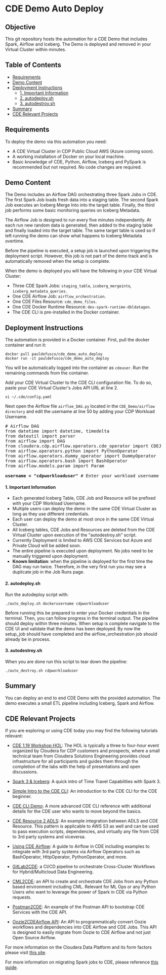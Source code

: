 # CDE Demo Auto Deploy

## Objective

This git repository hosts the automation for a CDE Demo that includes Spark, Airflow and Iceberg. The Demo is deployed and removed in your Virtual Cluster within minutes.


## Table of Contents

* [Requirements](https://github.com/pdefusco/CDE_Demo_Auto_Deploy#requirements)
* [Demo Content](https://github.com/pdefusco/CDE_Demo_Auto_Deploy#demo-content)
* [Deployment Instructions](https://github.com/pdefusco/CDE_Demo_Auto_Deploy#deployment-instructions)
  * [1. Important Information](https://github.com/pdefusco/CDE_Demo_Auto_Deploy#1-important-information)
  * [2. autodeploy.sh](https://github.com/pdefusco/CDE_Demo_Auto_Deploy#2-autodeploysh)
  * [3. autodestroy.sh](https://github.com/pdefusco/CDE_Demo_Auto_Deploy#3-autodestroysh)
* [Summary](https://github.com/pdefusco/CDE_Demo_Auto_Deploy#summary)
* [CDE Relevant Projects](https://github.com/pdefusco/CDE_Demo_Auto_Deploy#cde-relevant-projects)


## Requirements

To deploy the demo via this automation you need:

* A CDE Virtual Cluster in CDP Public Cloud AWS (Azure coming soon).
* A working installation of Docker on your local machine.
* Basic knowledge of CDE, Python, Airflow, Iceberg and PySpark is recommended but not required. No code changes are required.


## Demo Content

The Demo includes an Airflow DAG orchestrating three Spark Jobs in CDE. The first Spark Job loads fresh data into a staging table. The second Spark Job executes an Iceberg Merge Into into the target table. Finally, the third job performs some basic monitoring queries on Iceberg Metadata.

The Airflow Job is designed to run every five minutes independently. At each run new random data is generated, then added to the staging table and finally loaded into the target table. The same target table is used so if left running the demo can show what happens to Iceberg Metadata overtime.

Before the pipeline is executed, a setup job is launched upon triggering the deployment script. However, this job is not part of the demo track and is automatically removed when the setup is complete.

When the demo is deployed you will have the following in your CDE Virtual Cluster:

* Three CDE Spark Jobs: ```staging_table```, ```iceberg_mergeinto```, ```iceberg_metadata_queries```.
* One CDE Airflow Job: ```airflow_orchestration```.
* One CDE Files Resource: ```cde_demo_files```.
* One CDE Docker Runtime Resource: ```dex-spark-runtime-dbldatagen```.
* The CDE CLI is pre-installed in the Docker container.


## Deployment Instructions

The automation is provided in a Docker container. First, pull the docker container and run it:

```
docker pull pauldefusco/cde_demo_auto_deploy
docker run -it pauldefusco/cde_demo_auto_deploy
```

You will be automatically logged into the container as ```cdeuser```. Run the remaining commands from the container.

Add your CDE Virtual Cluster to the CDE CLI configuration file. To do so, paste your CDE Virtual Cluster's Jobs API URL at line 2.

```
vi ~/.cde/config.yaml
```

Next open the Airflow file ```airfloe_DAG.py``` located in the ```CDE_Demo/airflow directory``` and edit the username at line 50 by adding your CDP Workload Username.

<pre>
# Airflow DAG
from datetime import datetime, timedelta
from dateutil import parser
from airflow import DAG
from cloudera.cdp.airflow.operators.cde_operator import CDEJobRunOperator
from airflow.operators.python import PythonOperator
from airflow.operators.dummy_operator import DummyOperator
from airflow.operators.bash import BashOperator
from airflow.models.param import Param

<b>username = "cdpworkloaduser"</b> # Enter your workload username here
</pre>

#### 1. Important Information

* Each generated Iceberg Table, CDE Job and Resource will be prefixed with your CDP Workload Username.
* Multiple users can deploy the demo in the same CDE Virtual Cluster as long as they use different credentials.
* Each user can deploy the demo at most once in the same CDE Virtual Cluster.
* All Iceberg tables, CDE Jobs and Resources are deleted from the CDE Virtual Cluster upon execution of the "autodestroy.sh" script.
* Currently Deployment is limited to AWS CDE Services but Azure and Private Cloud will be added soon.
* The entire pipeline is executed upon deployment. No jobs need to be manually triggered upon deployment.
* **Known limitation**: when the pipeline is deployed for the first time the DAG may run twice. Therefore, in the very first run you may see a duplicate job in the Job Runs page.

#### 2. autodeploy.sh

Run the autodeploy script with:

```
./auto_deploy.sh dockerusername cdpworkloaduser
```

Before running this be prepared to enter your Docker credentials in the terminal. Then, you can follow progress in the terminal output. The pipeline should deploy within three minutes. When setup is complete navigate to the CDE UI and validate that the demo has been deployed. By now the setup_job should have completed and the airflow_orchestration job should already be in process.

#### 3. autodestroy.sh

When you are done run this script to tear down the pipeline:

```
./auto_destroy.sh cdpworkloaduser
```


## Summary

You can deploy an end to end CDE Demo with the provided automation. The demo executes a small ETL pipeline including Iceberg, Spark and Airflow.

## CDE Relevant Projects

If you are exploring or using CDE today you may find the following tutorials relevant:

* [CDE 1.19 Workshop HOL](https://github.com/pdefusco/CDE119_ACE_WORKSHOP): The HOL is typically a three to four-hour event organized by Cloudera for CDP customers and prospects, where a small technical team from Cloudera Solutions Engineering provides cloud infrastructure for all participants and guides them through the completion of the labs with the help of presentations and open discussions.

* [Spark 3 & Iceberg](https://github.com/pdefusco/Spark3_Iceberg_CML): A quick intro of Time Travel Capabilities with Spark 3.

* [Simple Intro to the CDE CLI](https://github.com/pdefusco/CDE_CLI_Simple): An introduction to the CDE CLI for the CDE beginner.

* [CDE CLI Demo](https://github.com/pdefusco/CDE_CLI_demo): A more advanced CDE CLI reference with additional details for the CDE user who wants to move beyond the basics.

* [CDE Resource 2 ADLS](https://github.com/pdefusco/CDEResource2ADLS): An example integration between ADLS and CDE Resource. This pattern is applicable to AWS S3 as well and can be used to pass execution scripts, dependencies, and virtually any file from CDE to 3rd party systems and viceversa.

* [Using CDE Airflow](https://github.com/pdefusco/Using_CDE_Airflow): A guide to Airflow in CDE including examples to integrate with 3rd party systems via Airflow Operators such as BashOperator, HttpOperator, PythonOperator, and more.

* [GitLab2CDE](https://github.com/pdefusco/Gitlab2CDE): a CI/CD pipeline to orchestrate Cross-Cluster Workflows for Hybrid/Multicloud Data Engineering.

* [CML2CDE](https://github.com/pdefusco/cml2cde_api_example): an API to create and orchestrate CDE Jobs from any Python based environment including CML. Relevant for ML Ops or any Python Users who want to leverage the power of Spark in CDE via Python requests.

* [Postman2CDE](https://github.com/pdefusco/Postman2CDE): An example of the Postman API to bootstrap CDE Services with the CDE API.

* [Oozie2CDEAirflow API](https://github.com/pdefusco/Oozie2CDE_Migration): An API to programmatically convert Oozie workflows and dependencies into CDE Airflow and CDE Jobs. This API is designed to easily migrate from Oozie to CDE Airflow and not just Open Source Airflow.

For more information on the Cloudera Data Platform and its form factors please visit [this site](https://docs.cloudera.com/).

For more information on migrating Spark jobs to CDE, please reference [this guide](https://docs.cloudera.com/cdp-private-cloud-upgrade/latest/cdppvc-data-migration-spark/topics/cdp-migration-spark-cdp-cde.html).
